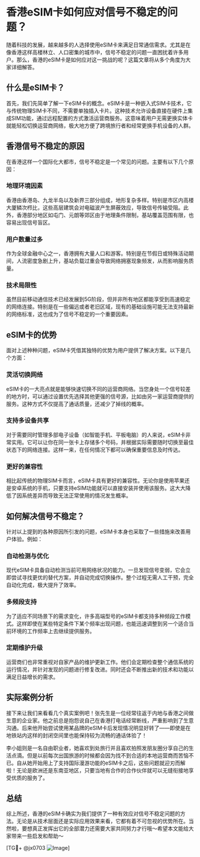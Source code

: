 # 香港eSIM卡如何应对信号不稳定的问题？

随着科技的发展，越来越多的人选择使用eSIM卡来满足日常通信需求。尤其是在像香港这样高楼林立、人口密集的城市中，信号不稳定的问题一直困扰着许多用户。那么，香港的eSIM卡是如何应对这一挑战的呢？这篇文章将从多个角度为大家详细解答。

## 什么是eSIM卡？

首先，我们先简单了解一下eSIM卡的概念。eSIM卡是一种嵌入式SIM卡技术，它与传统物理SIM卡不同，不需要单独插入卡片。这种技术允许设备直接在硬件上集成SIM功能，通过远程配置的方式激活运营商服务。这意味着用户无需更换实体卡就能轻松切换运营商网络，极大地方便了跨境旅行者和经常更换手机设备的人群。

## 香港信号不稳定的原因

在香港这样一个国际化大都市，信号不稳定是一个常见的问题。主要有以下几个原因：

### 地理环境因素

香港由香港岛、九龙半岛以及新界三部分组成，地形复杂多样。特别是市区内高楼大厦鳞次栉比，这些高层建筑会对电磁波产生屏蔽效应，导致信号传输受阻。此外，香港部分地区如屯门、元朗等郊区由于地理条件限制，基站覆盖范围有限，也容易出现信号盲区。

### 用户数量过多

作为全球金融中心之一，香港拥有大量人口和游客。特别是在节假日或特殊活动期间，人流密度急剧上升，基站负载过重会导致网络拥塞现象频发，从而影响服务质量。

### 技术局限性

虽然目前移动通信技术已经发展到5G阶段，但并非所有地区都能享受到高速稳定的网络连接。特别是在一些偏远或者老旧区域，现有的基础设施可能无法支持最新的网络标准，这也成为了信号不稳定的一个重要因素。

## eSIM卡的优势

面对上述种种问题，eSIM卡凭借其独特的优势为用户提供了解决方案。以下是几个方面：

### 灵活切换网络

eSIM卡的一大亮点就是能够快速切换不同的运营商网络。当您身处一个信号较差的地方时，可以通过设置优先选择其他更强的信号源，比如由另一家运营商提供的服务。这种方式不仅提高了通话质量，还减少了掉线的概率。

### 支持多设备共享

对于需要同时管理多部电子设备（如智能手机、平板电脑）的人来说，eSIM卡非常实用。它可以让你在同一张卡上存储多个号码，并根据实际需要随时切换至最佳状态下的网络连接。这样一来，在任何情况下都可以确保重要信息及时传达。

### 更好的兼容性

相比起传统的物理SIM卡而言，eSIM卡具有更好的兼容性。无论你是使用苹果还是安卓系统的手机，只要支持eSIM功能就可以直接安装并使用该服务。这大大降低了因系统差异而导致无法正常使用的情况发生概率。

## 如何解决信号不稳定？

针对以上提到的各种原因所引发的问题，eSIM卡本身也采取了一些措施来改善用户体验。例如：

### 自动检测与优化

现代eSIM卡具备自动检测当前可用网络状况的能力。一旦发现信号变弱，它会立即尝试寻找更优的替代方案，并自动完成切换操作。整个过程无需人工干预，完全自动化完成，极大提升了效率。

### 多频段支持

为了适应不同场景下的需求变化，许多高端型号的eSIM卡都支持多种频段工作模式。这样即使在某些特定条件下某个频率出现问题，也能迅速调整到另一个适合当前环境的工作频率上去继续提供服务。

### 定期维护升级

运营商们也非常重视对自家产品的维护更新工作。他们会定期检查整个通信系统的运行情况，并针对发现的问题进行修复改进。同时还会不断推出新的技术和功能以满足日益增长的需求。

## 实际案例分析

接下来让我们来看看几个真实案例吧！张先生是一位经常往返于内地与香港之间做生意的企业家。他之前总是抱怨说自己在香港打电话经常断线，严重影响到了生意沟通。后来他开始尝试使用某品牌的eSIM卡后发现情况明显好转了——即使是在地铁站内这样的封闭空间里也能保持较为流畅的通话体验了！

李小姐则是一名自由职业者，她喜欢到处旅行并且喜欢拍照发朋友圈分享自己的生活点滴。但是以前每次出国旅游的时候都会因为找不到合适的本地运营商而苦恼不已。自从她开始用上了支持国际漫游功能的eSIM卡之后，这些问题就迎刃而解啦！无论是欧洲还是东南亚地区，只要当地有合作的合作伙伴就可以无缝衔接地享受优质的服务了。

## 总结

综上所述，香港的eSIM卡确实为我们提供了一种有效应对信号不稳定问题的方法。无论是从技术层面还是实际应用效果来看，它都有着不可忽视的优势所在。当然啦，要想真正发挥出它的全部潜力还需要大家共同努力才行哦～希望本文能给大家带来一些启发和帮助～

[TG💪+ @jx0703 ![Image](https://github.com/user-attachments/assets/dbca1d08-cadb-493c-b0ec-ad6f7a83f270)]